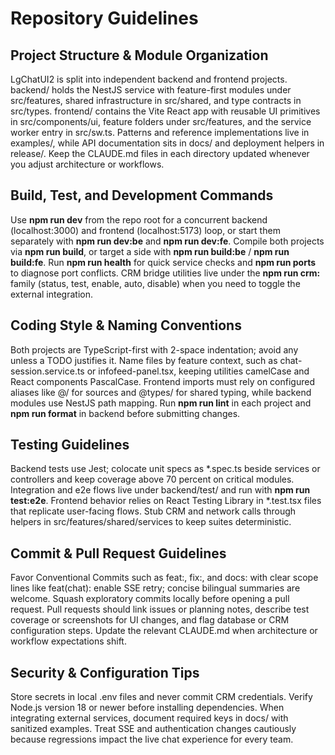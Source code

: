 # Repository Guidelines

## Project Structure & Module Organization
LgChatUI2 is split into independent backend and frontend projects. backend/ holds the NestJS service with feature-first modules under src/features, shared infrastructure in src/shared, and type contracts in src/types. frontend/ contains the Vite React app with reusable UI primitives in src/components/ui, feature folders under src/features, and the service worker entry in src/sw.ts. Patterns and reference implementations live in examples/, while API documentation sits in docs/ and deployment helpers in release/. Keep the CLAUDE.md files in each directory updated whenever you adjust architecture or workflows.

## Build, Test, and Development Commands
Use **npm run dev** from the repo root for a concurrent backend (localhost:3000) and frontend (localhost:5173) loop, or start them separately with **npm run dev:be** and **npm run dev:fe**. Compile both projects via **npm run build**, or target a side with **npm run build:be** / **npm run build:fe**. Run **npm run health** for quick service checks and **npm run ports** to diagnose port conflicts. CRM bridge utilities live under the **npm run crm:<mode>** family (status, test, enable, auto, disable) when you need to toggle the external integration.

## Coding Style & Naming Conventions
Both projects are TypeScript-first with 2-space indentation; avoid any unless a TODO justifies it. Name files by feature context, such as chat-session.service.ts or infofeed-panel.tsx, keeping utilities camelCase and React components PascalCase. Frontend imports must rely on configured aliases like @/ for sources and @types/ for shared typing, while backend modules use NestJS path mapping. Run **npm run lint** in each project and **npm run format** in backend before submitting changes.

## Testing Guidelines
Backend tests use Jest; colocate unit specs as *.spec.ts beside services or controllers and keep coverage above 70 percent on critical modules. Integration and e2e flows live under backend/test/ and run with **npm run test:e2e**. Frontend behavior relies on React Testing Library in *.test.tsx files that replicate user-facing flows. Stub CRM and network calls through helpers in src/features/shared/services to keep suites deterministic.

## Commit & Pull Request Guidelines
Favor Conventional Commits such as feat:, fix:, and docs: with clear scope lines like feat(chat): enable SSE retry; concise bilingual summaries are welcome. Squash exploratory commits locally before opening a pull request. Pull requests should link issues or planning notes, describe test coverage or screenshots for UI changes, and flag database or CRM configuration steps. Update the relevant CLAUDE.md when architecture or workflow expectations shift.

## Security & Configuration Tips
Store secrets in local .env files and never commit CRM credentials. Verify Node.js version 18 or newer before installing dependencies. When integrating external services, document required keys in docs/ with sanitized examples. Treat SSE and authentication changes cautiously because regressions impact the live chat experience for every team.
